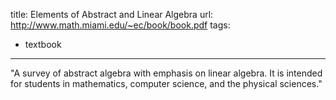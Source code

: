 title: Elements of Abstract and Linear Algebra
url: http://www.math.miami.edu/~ec/book/book.pdf
tags:
  - textbook
---
"A survey of abstract algebra with emphasis on linear algebra. It is intended for students in mathematics, computer science, and the physical sciences."
